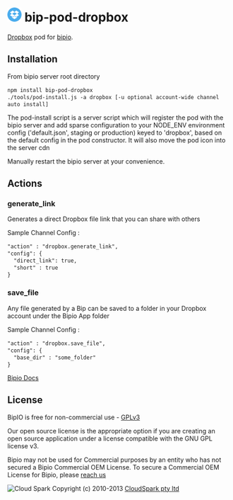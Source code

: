 ![Dropbox](dropbox.png) bip-pod-dropbox
=======

[Dropbox](https://www.dropbox.com/) pod for [bipio](https://bip.io).  


## Installation

From bipio server root directory

    npm install bip-pod-dropbox
    ./tools/pod-install.js -a dropbox [-u optional account-wide channel auto install]

The pod-install script is a server script which will register the pod with the bipio server and add sparse
configuration to your NODE_ENV environment config ('default.json', staging or production)
keyed to 'dropbox', based on the default config in the pod constructor.  It will also move the
pod icon into the server cdn

Manually restart the bipio server at your convenience.

## Actions

### generate_link

Generates a direct Dropbox file link that you can share with others

Sample Channel Config :

```
"action" : "dropbox.generate_link",
"config": {
  "direct_link": true,
  "short" : true
}
```

### save_file

Any file generated by a Bip can be saved to a folder in your Dropbox account under the Bipio App folder

Sample Channel Config :

```
"action" : "dropbox.save_file",
"config": {
  "base_dir" : "some_folder"
}
```


[Bipio Docs](https://bip.io/docs/pods/dropbox)

## License

BipIO is free for non-commercial use - [GPLv3](http://www.gnu.org/copyleft/gpl.html)

Our open source license is the appropriate option if you are creating an open source application under a license compatible with the GNU GPL license v3. 

Bipio may not be used for Commercial purposes by an entity who has not secured a Bipio Commercial OEM License.  To secure a Commercial OEM License for Bipio,
please [reach us](mailto:enquiries@cloudspark.com.au)

![Cloud Spark](http://www.cloudspark.com.au/cdn/static/img/cs_logo.png "Cloud Spark - Rapid Web Stacks Built Beautifully")
Copyright (c) 2010-2013  [CloudSpark pty ltd](http://www.cloudspark.com.au)